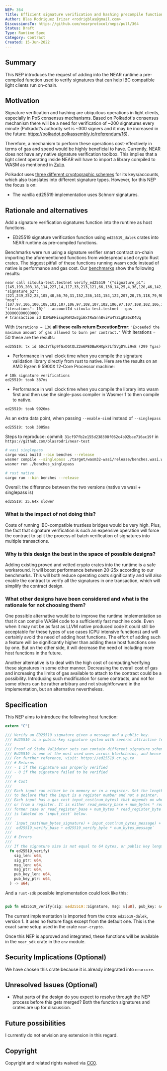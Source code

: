 ```yaml
---
NEP: 364
Title: Efficient signature verification and hashing precompile functions
Author: Blas Rodriguez Irizar <rodrigblas@gmail.com>
DiscussionsTo: https://github.com/nearprotocol/neps/pull/364
Status: Draft
Type: Runtime Spec
Category: Contract
Created: 15-Jun-2022
---
```


## Summary

This NEP introduces the request of adding into the NEAR runtime a pre-compiled
function used to verify signatures that can help IBC compatible light clients run on-chain.

## Motivation

Signature verification and hashing are ubiquitous operations in light clients,
especially in PoS consensus mechanisms. Based on Polkadot's consensus mechanism
there will be a need for verification of ~200 signatures every minute
(Polkadot’s authority set is ~300 signers and it may be increased in the future: https://polkadot.polkassembly.io/referendum/16).

Therefore, a mechanism to perform these operations cost-effectively in terms
of gas and speed would be highly beneficial to have. Currently, NEAR does not have any native signature verification toolbox.
This implies that a light client operating inside NEAR will have to import a library
compiled to WASM as mentioned in [Zulip](https://near.zulipchat.com/#narrow/stream/295302-general/topic/light_client).

Polkadot uses [three different cryptographic schemes](https://wiki.polkadot.network/docs/learn-keys)
for its keys/accounts, which also translates into different signature types. However, for this NEP the focus is on:

- The vanilla ed25519 implementation uses Schnorr signatures.

## Rationale and alternatives

Add a signature verification signatures function into the runtime as host functions.

- ED25519 signature verification function using `ed25519_dalek` crates into NEAR runtime as pre-compiled functions.

Benchmarks were run using a signature verifier smart contract on-chain importing the aforementioned functions from
widespread used crypto Rust crates. The biggest pitfall of these functions running wasm code instead of native
is performance and gas cost. Our [benchmarks](https://github.com/blasrodri/near-test) show the following results:

```log
near call sitoula-test.testnet verify_ed25519 '{"signature_p1": [145,193,203,18,114,227,14,117,33,213,121,66,130,14,25,4,36,120,46,142,226,215,7,66,122,112,97,30,249,135,61,165], "signature_p2": [221,249,252,23,105,40,56,70,31,152,236,141,154,122,207,20,75,118,79,90,168,6,221,122,213,29,126,196,216,104,191,6], "msg": [107,97,106,100,108,102,107,106,97,108,107,102,106,97,107,108,102,106,100,107,108,97,100,106,102,107,108,106,97,100,115,107], "iterations": 10}' --accountId sitoula-test.testnet --gas 300000000000000
# transaction id DZMuFHisupKW42w3giWxTRw5nhBviPu4YZLgKZ6cK4Uq
```

With `iterations = 130` **all these calls return ExecutionError**: `'Exceeded the maximum amount of gas allowed to burn per contract.'`
With iterations = 50 these are the results:

```
ed25519: tx id 6DcJYfkp9fGxDGtQLZ2m6PEDBwKHXpk7Lf5VgDYLi9vB (299 Tgas)
```

- Performance in wall clock time when you compile the signature validation library directly from rust to native.
  Here are the results on an AMD Ryzen 9 5900X 12-Core Processor machine:

```
# 10k signature verifications
ed25519: took 387ms
```

- Performance in wall clock time when you compile the library into wasm first and then use the single-pass compiler in Wasmer 1 to then compile to native.

```
ed25519: took 9926ms
```

As an extra data point, when passing `--enable-simd` instead of `--singlepass`

```
ed25519: took 3085ms
```

Steps to reproduce:
commit: `31cf97fb2e155d238308f062c4b92bae716ac19f` in `https://github.com/blasrodri/near-test`

```sh
# wasi singlepass
cargo wasi build --bin benches --release
wasmer compile --singlepass ./target/wasm32-wasi/release/benches.wasi.wasm -o benches_singlepass
wasmer run ./benches_singlepass
```

```sh
# rust native
cargo run --bin benches --release
```

Overall: the difference between the two versions (native vs wasi + singlepass is)

```
ed25519: 25.64x slower
```

### What is the impact of not doing this?

Costs of running IBC-compatible trustless bridges would be very high. Plus, the fact that signature verification
is such an expensive operation will force the contract to split the process of batch verification of signatures
into multiple transactions.

### Why is this design the best in the space of possible designs?

Adding existing proved and vetted crypto crates into the runtime is a safe workaround. It will boost performance
between 20-25x according to our benchmarks. This will both reduce operating costs significantly and will also
enable the contract to verify all the signatures in one transaction, which will simplify the contract design.

### What other designs have been considered and what is the rationale for not choosing them?

One possible alternative would be to improve the runtime implementation so that it can compile WASM code to a sufficiently
fast machine code. Even when it may not be as fast as LLVM native produced code it could still be acceptable for
these types of use cases (CPU intensive functions) and will certainly avoid the need of adding host functions.
The effort of adding such a feature will be significantly higher than adding these host functions one by one.
But on the other side, it will decrease the need of including more host functions in the future.

Another alternative is to deal with the high cost of computing/verifying these signatures in some other manner.
Decreasing the overall cost of gas and increasing the limits of gas available to attach to the contract could be a possibility.
Introducing such modification for some contracts, and not for some others can be rather arbitrary
and not straightforward in the implementation, but an alternative nevertheless.

## Specification

This NEP aims to introduce the following host function:

```rust
extern "C"{

/// Verify an ED25519 signature given a message and a public key.
/// Ed25519 is a public-key signature system with several attractive features
///
/// Proof of Stake Validator sets can contain different signature schemes.
/// Ed25519 is one of the most used ones across blockchains, and hence it's importance to be added.
/// For further reference, visit: https://ed25519.cr.yp.to
/// # Returns
/// - 1 if the signature was properly verified
/// - 0 if the signature failed to be verified
///
/// # Cost
///
/// Each input can either be in memory or in a register. Set the length of the input to `u64::MAX`
/// to declare that the input is a register number and not a pointer.
/// Each input has a gas cost input_cost(num_bytes) that depends on whether it is from memory
/// or from a register. It is either read_memory_base + num_bytes * read_memory_byte in the
/// former case or read_register_base + num_bytes * read_register_byte in the latter. This function
/// is labeled as `input_cost` below.
///
/// `input_cost(num_bytes_signature) + input_cost(num_bytes_message) + input_cost(num_bytes_public_key)
///  ed25519_verify_base + ed25519_verify_byte * num_bytes_message`
///
/// # Errors
///
/// If the signature size is not equal to 64 bytes, or public key length is not equal to 32 bytes, contract execution is terminated with an error. 
  fn ed25519_verify(
    sig_len: u64,
    sig_ptr: u64,
    msg_len: u64,
    msg_ptr: u64,
    pub_key_len: u64,
    pub_key_ptr: u64,
  ) -> u64;
```

And a `rust-sdk` possible implementation could look like this:

```rs

pub fn ed25519_verify(sig: &ed25519::Signature, msg: &[u8], pub_key: &ed25519::Public) -> bool;

```
The current implementation is imported from the crate `ed25519-dalek`, version 1. It uses no feature flags
except from the default one. This is the exact same setup used in the crate `near-crypto`.

Once this NEP is approved and integrated, these functions will be available in the `near_sdk` crate in the
`env` module.

## Security Implications (Optional)

We have chosen this crate because it is already integrated into `nearcore`.

## Unresolved Issues (Optional)

- What parts of the design do you expect to resolve through the NEP process before this gets merged?
  Both the function signatures and crates are up for discussion.

## Future possibilities

I currently do not envision any extension in this regard.

## Copyright

[copyright]: #copyright

Copyright and related rights waived via [CC0](https://creativecommons.org/publicdomain/zero/1.0/).
